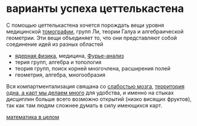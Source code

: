 # варианты успеха цеттелькастена
С помощью цеттелькастена хочется порождать вещи уровня медицинской [томографии](%D0%A2%D0%BE%D0%BC%D0%BE%D0%B3%D1%80%D0%B0%D1%84%D0%B8%D1%8F), групп Ли, теории Галуа и алгебраической геометрии. Эти вещи объединяет то, что они представляют собой соединение идей из разных областей 

*   [ядерная физика](../../../../%D1%82%D0%B5%D0%BA%D1%83%D1%87%D0%B8%D0%B5%20%D0%BE%D0%B1%D0%BE%D0%B1%D1%89%D0%B5%D0%BD%D0%B8%D1%8F/%D0%B7%D0%B0%D1%87%D0%B5%D0%BC%20%D0%BC%D0%B0%D1%82%D0%B5%D0%BC%D0%B0%D1%82%D0%B8%D0%BA%D0%B0/%D0%BC%D0%B0%D1%82%D0%B5%D0%BC%D0%B0%D1%82%D0%B8%D0%BA%D0%B0%20%D0%B2%20%D1%86%D0%B5%D0%BB%D0%BE%D0%BC/%D0%B0%D0%BD%D0%B0%D0%BB%D0%B8%D0%B7/%D0%B3%D0%B8%D0%BB%D1%8C%D0%B1%D0%B5%D1%80%D1%82%D0%BE%D0%B2%D0%BE%20%D0%BF%D1%80%D0%BE%D1%81%D1%82%D1%80%D0%B0%D0%BD%D1%81%D1%82%D0%B2%D0%BE/%D1%81%D0%B5%D0%BF%D0%B0%D1%80%D0%B0%D0%B1%D0%B5%D0%BB%D1%8C%D0%BD%D0%BE%D0%B5%20%D0%BF%D1%80%D0%BE%D1%81%D1%82%D1%80%D0%B0%D0%BD%D1%81%D1%82%D0%B2%D0%BE/%D0%BF%D1%80%D0%B8%D0%BD%D1%86%D0%B8%D0%BF%20%D0%BD%D0%B5%D0%BE%D0%BF%D1%80%D0%B5%D0%B4%D0%B5%D0%BB%D0%B5%D0%BD%D0%BD%D0%BE%D1%81%D1%82%D0%B8%2C%20%D0%B2%D0%B7%D0%B3%D0%BB%D1%8F%D0%B4%20%D0%BD%D0%B5%20%D0%B8%D0%B7%20%D1%84%D0%B8%D0%B7%D0%B8%D0%BA%D0%B8/%D0%B2%D0%B8%D0%B4%D1%8B%20%D0%BE%D0%BF%D0%B5%D1%80%D0%B0%D1%82%D0%BE%D1%80%D0%BE%D0%B2/%D1%83%D0%BD%D0%B8%D1%82%D0%B0%D1%80%D0%BD%D1%8B%D0%B5%20%D0%BE%D0%BF%D0%B5%D1%80%D0%B0%D1%82%D0%BE%D1%80%D1%8B/SU(n)/%D1%81%D1%82%D0%B0%D0%BD%D0%B4%D0%B0%D1%80%D1%82%D0%BD%D0%B0%D1%8F%20%D0%BC%D0%BE%D0%B4%D0%B5%D0%BB%D1%8C.md), медицина, [Фурье-анализ](%D0%BF%D1%80%D0%B5%D0%BE%D0%B1%D1%80%D0%B0%D0%B7%D0%BE%D0%B2%D0%B0%D0%BD%D0%B8%D0%B5%20%D0%A4%D1%83%D1%80%D1%8C%D0%B5)
*   терия групп, алгебра и топология
*   теория групп, поиск корней многочлена, расширения полей
*   геометрия, алгебра, многообразия

Вся компартментализация свящана со [слабостью мозга](%D0%BC%D0%BE%D0%B7%D0%B3%20%D0%BE%D0%B3%D1%80%D0%B0%D0%BD%D0%B8%D1%87%D0%B5%D0%BD), [территория одна, а карт мы делаем много](%D1%80%D0%B5%D0%B4%D1%83%D0%BA%D1%86%D0%B8%D0%BE%D0%BD%D0%B8%D0%B7%D0%BC%20%D0%B8%20%D0%B8%D0%B5%D1%80%D0%B0%D1%80%D1%85%D0%B8%D1%87%D0%B5%D1%81%D0%BA%D0%B0%D1%8F%20%D1%81%D1%82%D1%80%D1%83%D0%BA%D1%82%D1%83%D1%80%D0%B0%20%D0%BA%D0%B0%D1%80%D1%82%D1%8B) для удобства, и именно на стыках дисциплин больше всего возможно открытий (низко висящих фруктов), так как там людям сложнее думать в силу имеющихся карт.

[математика в целом](%D0%BC%D0%B0%D1%82%D0%B5%D0%BC%D0%B0%D1%82%D0%B8%D0%BA%D0%B0%20%D0%B2%20%D1%86%D0%B5%D0%BB%D0%BE%D0%BC)